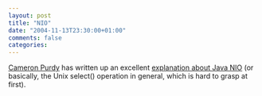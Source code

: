 ```yaml
---
layout: post
title: "NIO"
date: "2004-11-13T23:30:00+01:00"
comments: false
categories: 
---
```


<p><a href="http://jroller.com/page/cpurdy/">Cameron Purdy</a> has written up an excellent <a href="http://jroller.com/page/cpurdy/20041113#nio_not_insanely_obscure">explanation about Java NIO</a> (or basically, the Unix select() operation in general, which is hard to grasp at first).</p>



